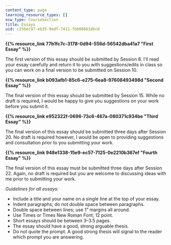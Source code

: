 ```yaml
---
content_type: page
learning_resource_types: []
ocw_type: CourseSection
title: Essays
uid: c25bec97-eb35-9edf-7411-fbb08661dbcd
---
```


**{{% resource_link 77b1fc7c-3178-0d94-556d-56542dba41a7 "First Essay" %}}**

The first version of this essay should be submitted by Session 8. I'll read your essay carefully and return it to you with suggestions/edits in class so you can work on a final version to be submitted on Session 10.

**{{% resource_link b093afb1-85c6-e275-6ea8-97608493498d "Second Essay" %}}**

The final version of this essay should be submitted by Session 15. While no draft is required, I would be happy to give you suggestions on your work before you submit it.

**{{% resource_link e952322f-0696-73c6-467a-080371c934be "Third Essay" %}}**

The final version of this essay should be submitted three days after Session 20. No draft is required however, I would be open to providing suggestions and consultation prior to you submitting your work.

**{{% resource_link 948e1338-15e9-ec57-7125-0e2210b367ef "Fourth Essay" %}}**

The final version of this essay must be submitted three days after Session 22. Again, no draft is required but you are welcome to discussing ideas with me prior to submitting your work.

_Guidelines for all essays:_

*   Include a title and your name on a single line at the top of your essay.
*   Indent paragraphs; do not double space between paragraphs.
*   Double space between lines; use 1” margins all around.
*   Use Times or Times New Roman Font; 12 point.
*   Short essays should be between 3–3.5 pages.
*   The essay should have a good, strong arguable thesis.
*   Do not quote the prompt. A good strong thesis will signal to the reader which prompt you are answering.